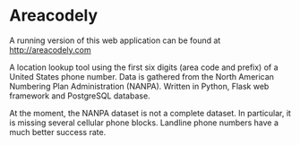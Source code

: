 Areacodely
==========
A running version of this web application can be found at http://areacodely.com

A location lookup tool using the first six digits (area code and prefix) of a United States phone number. Data is gathered from the North American Numbering Plan Administration (NANPA). Written in Python, Flask web framework and PostgreSQL database.

At the moment, the NANPA dataset is not a complete dataset. In particular, it is missing several cellular phone blocks. Landline phone numbers have a much better success rate.
